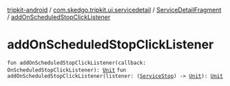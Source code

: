 [tripkit-android](../../index.md) / [com.skedgo.tripkit.ui.servicedetail](../index.md) / [ServiceDetailFragment](index.md) / [addOnScheduledStopClickListener](./add-on-scheduled-stop-click-listener.md)

# addOnScheduledStopClickListener

`fun addOnScheduledStopClickListener(callback: OnScheduledStopClickListener): `[`Unit`](https://kotlinlang.org/api/latest/jvm/stdlib/kotlin/-unit/index.html)
`fun addOnScheduledStopClickListener(listener: (`[`ServiceStop`](../../com.skedgo.tripkit.common.model/-service-stop/index.md)`) -> `[`Unit`](https://kotlinlang.org/api/latest/jvm/stdlib/kotlin/-unit/index.html)`): `[`Unit`](https://kotlinlang.org/api/latest/jvm/stdlib/kotlin/-unit/index.html)